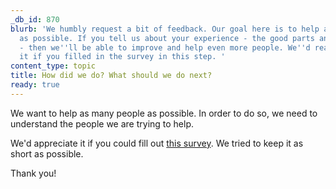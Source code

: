 ```yaml
---
_db_id: 870
blurb: 'We humbly request a bit of feedback. Our goal here is to help as many people
  as possible. If you tell us about your experience - the good parts and the bad parts
  - then we''ll be able to improve and help even more people. We''d really appreciate
  it if you filled in the survey in this step. '
content_type: topic
title: How did we do? What should we do next?
ready: true
---
```



We want to help as many people as possible. In order to do so, we need to understand the people we are trying to help. 

We'd appreciate it if you could fill out [this survey](https://forms.gle/6t7rKFyuZP5cqJ5GA). We tried to keep it as short as possible. 

Thank you!